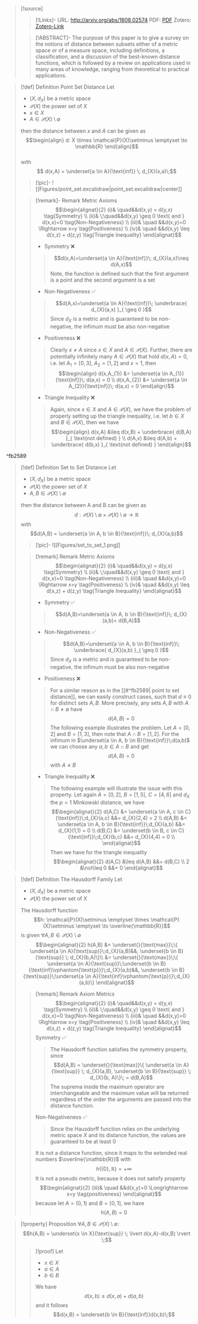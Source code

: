 >[!source]
>>[!Links]-
>>URL: http://arxiv.org/abs/1808.02574
>>PDF: [PDF](conci2018.pdf)
>>Zotero: [Zotero-Link](zotero://select/items/@conci2018)
>
>>[!ABSTRACT]-
>>The purpose of this paper is to give a survey on the notions of distance between subsets either of a metric space or of a measure space, including definitions, a classification, and a discussion of the best-known distance functions, which is followed by a review on applications used in many areas of knowledge, ranging from theoretical to practical applications.

>[!def] Definition Point Set Distance
>Let 
>- $(X,d_{X})$ be a metric space
>- $\mathcal{P}(X)$ the power set of $X$
> - $x \in X$  
> - $A \in \mathcal{P}(X)\setminus \emptyset$
> 
> then the distance between $x$ and $A$ can be given as
> $$\begin{align} 
> d: X \times \mathcal{P}(X)\setminus \emptyset \to \mathbb{R} 
>\end{align}$$  
>with
>$$ d(x,A) = \underset{a \in A}{\text{inf}} \; d_{X}(x,a)\;$$
>>[!pic]-
>>![[Figures/point_set.excalidraw|point_set.excalidraw|center]]
>
>>[!remark]- Remark Metric Axioms
>> $$\begin{alignat}{2}
>>(i)& \quad&&d(x,y) = d(y,x) \tag{Symmetry} \\
>>(ii)& \;\quad&&d(x,y) \geq 0 \text{ and } d(x,x)=0 \tag{Non-Negativeness} \\
>>(iii)& \quad &&d(x,y)=0 \Rightarrow x=y \tag{Positiveness} \\ 
>>(iv)& \quad &&d(x,y) \leq d(x,z) + d(z,y) \tag{Triangle Inequality}
>>\end{alignat}$$
>>- Symmetry ❌
>>>$$d(x,A)=\underset{a \in A}{\text{inf}}\; d_{X}(a,x)\neq d(A,x)$$
>>>Note, the function is defined such that the first argument is a point and the second argument is a set
>>
>>- Non-Negativeness ✅
>>>$$d(A,x)=\underset{a \in A}{\text{inf}}\; \underbrace{ d_{X}(a,x) }_{ \geq 0 }$$
>>>Since $d_{X}$ is a metric and is guaranteed to be non-negative, the infimum must be also non-negative
>>
>>- Positiveness ❌
>>> Clearly $x \neq A$ since $x \in X$ and $A \in \mathcal{P}(X)$. Further, there are potentially infinitely many $A \in \mathcal{P}(X)$ that hold $d(x,A) = 0$, i.e. let $A_{1}=[0,3]$, $A_{2}=[1,2]$ and $x=1$, then
>>> $$\begin{align}
>>> d(x,A_{1}) &= \underset{a \in A_{1}}{\text{inf}}\; d(a,x) = 0 \\ 
>>> d(x,A_{2}) &= \underset{a \in A_{2}}{\text{inf}}\; d(a,x) = 0
>>>\end{align}$$
>>
>>- Triangle Inequality ❌
>>> Again, since $x \in X$ and $A \in \mathcal{\mathcal{P}}(X)$, we have the problem of properly setting up the triangle inequality, i.e. let $b \in X$ and $B \in \mathcal{P}(X)$, then we have
>>> $$\begin{align}
>>> d(x,A) &\leq d(x,B) + \underbrace{ d(B,A) }_{ \text{not defined} } \\
>>> d(A,x) &\leq d(A,b) + \underbrace{ d(b,x) }_{ \text{not defined} } 
>>>\end{align}$$

^fb2589

>[!def] Definition Set to Set Distance
>Let 
>- $(X,d_{X})$ be a metric space
>- $\mathcal{P}(X)$ the power set of $X$
> - $A,B \in \mathcal{P}(X)\setminus \emptyset$
> 
> then the distance between A and B can be given as
> $$d: \mathcal{P}(X)\setminus \emptyset \times \mathcal{P}(X)\setminus \emptyset \to \mathbb{R}$$
> with
> $$d(A,B) = \underset{a \in A, b \in B}{\text{inf}}\; d_{X}(a,b)$$
>>[!pic]-
>>![[Figures/set_to_set_1.png]]
>
>>[!remark] Remark Metric Axioms
>> $$\begin{alignat}{2}
>>(i)& \quad&&d(x,y) = d(y,x) \tag{Symmetry} \\
>>(ii)& \;\quad&&d(x,y) \geq 0 \text{ and } d(x,x)=0 \tag{Non-Negativeness} \\
>>(iii)& \quad &&d(x,y)=0 \Rightarrow x=y \tag{Positiveness} \\ 
>>(iv)& \quad &&d(x,y) \leq d(x,z) + d(z,y) \tag{Triangle Inequality}
>>\end{alignat}$$
>>- Symmetry ✅
>>>$$d(A,B)=\underset{a \in A, b \in B}{\text{inf}}\; d_{X}(a,b)= d(B,A)$$
>>
>>- Non-Negativeness ✅
>>>$$d(A,B)=\underset{a \in A, b \in B}{\text{inf}}\; \underbrace{ d_{X}(a,b) }_{ \geq 0 }$$
>>>Since $d_{X}$ is a metric and is guaranteed to be non-negative, the infimum must be also non-negative
>>
>>- Positiveness ❌
>>> For a similar reason as in the [[#^fb2589| point to set distance]], we can easily construct cases, such that $d \equiv 0$ for distinct sets $A,B$. More precisely, any sets $A,B$ with $A \cap B \neq \emptyset$ have $$d(A,B) = 0$$
>>> The following example illustrates the problem. Let $A = [0,2]$ and $B = [1,3]$, then note that $A \cap B = [1,2]$. For the infimum in $\underset{a \in A, b \in B}{\text{inf}}\;d(a,b)$ we can choose any $a,b \in A \cap B$ and get
>>> $$d(A,B) = 0$$
>>> with $A \neq B$
>>
>>- Triangle Inequality ❌
>>> The following example will illustrate the issue with this property. Let again $A = [0,2]$, $B=[1,5]$, $C=[4,6]$ and $d_X$ the $p=1$ Minkowski distance, we have
>>> $$\begin{alignat}{2}
>>> d(A,C) &= \underset{a \in A, c \in C}{\text{inf}}\;d_{X}(a,c) &&= d_{X}(2,4) = 2 \\
>>> d(A,B) &= \underset{a \in A, b \in B}{\text{inf}}\;d_{X}(a,b) &&= d_{X}(1,1) = 0 \\
>>> d(B,C) &= \underset{b \in B, c \in C}{\text{inf}}\;d_{X}(b,c) &&= d_{X}(4,4) = 0 \\
>>>\end{alignat}$$
>>>Then we have for the triangle inequality
>>>$$\begin{alignat}{2}
>>> d(A,C) &\leq d(A,B) &&+ d(B,C) \\
>>> 2 &\not\leq 0 &&+ 0
>>>\end{alignat}$$



>[!def] Definition The Hausdorff Family
>Let 
>- $(X,d_{X})$ be a metric space
>- $\mathcal{P}(X)$ the power set of $X$
>
> The Hausdorff function
> $$h: \mathcal{P}(X)\setminus \emptyset \times \mathcal{P}(X)\setminus \emptyset \to \overline{\mathbb{R}}$$
> is given  $\forall A, B \in \mathcal{P}(X) \setminus \emptyset$
> $$\begin{alignat}{2}
> h(A,B) &= \underset{}{\text{max}}\;\{ \underset{a \in A}{\text{sup}}\;d_{X}(a,B)&&, \underset{b \in B}{\text{sup}} \; d_{X}(b,A)\}\\
>        &= \underset{}{\text{max}}\;\{ \underset{a \in A}{\text{sup}}\;\underset{b \in B}{\text{inf}\vphantom{\text{p}}}\;d_{X}(a,b)&&, \underset{b \in B}{\text{sup}}\;\underset{a \in A}{\text{inf}\vphantom{\text{p}}}\;d_{X}(a,b)\}
>\end{alignat}$$
>>[!remark] Remark Axiom Metrics
>> $$\begin{alignat}{2}
>>(i)& \quad&&d(x,y) = d(y,x) \tag{Symmetry} \\
>>(ii)& \;\quad&&d(x,y) \geq 0 \text{ and } d(x,x)=0 \tag{Non-Negativeness} \\
>>(iii)& \quad &&d(x,y)=0 \Rightarrow x=y \tag{Positiveness} \\ 
>>(iv)& \quad &&d(x,y) \leq d(x,z) + d(z,y) \tag{Triangle Inequality}
>>\end{alignat}$$
>>Symmetry ✅
>>> The Hausdorff function satisfies the symmetry property, since
>>> $$d(A,B) = \underset{}{\text{max}}\{ \underset{a \in A}{\text{sup}} \; d_{X}(a,B), \underset{b \in B}{\text{sup}} \; d_{X}(b, A)\}\; = d(B,A)$$
>>>The suprema inside the maximum operator are interchangeable and the maximum value will be returned regardless of the order the arguments are passed into the distance function.
>>
>>Non-Negativeness ✅
>>>Since the Hausdorff function relies on the underlying metric space $X$ and its distance function, the values are guaranteed to be at least 0
>>
>>>
>>
>>It is not a distance function, since it maps to the extended real numbers $\overline{\mathbb{R}}$ with
>>$$h(\{ 0 \}, \mathbb{R}) = + \infty$$
>>It is not a pseudo metric, because it does not satisfy property
>>$$\begin{alignat}{2}
>> (iii)& \quad &&d(x,y)=0 \Longrightarrow x=y \tag{positiveness}
>>\end{alignat}$$
>>because let $A=(0,1)$ and $B=[0,1]$, we have
>>$$h(A,B)=0$$

>[!property] Proposition
>$\forall A,B \in \mathcal{P}(X)\setminus \emptyset:$
>$$h(A,B) = \underset{x \in X}{\text{sup}} \; \lvert d(x,A)-d(x,B) \rvert \;$$
>>[!proof]
>>Let 
>>- $x \in X$
>>- $a \in A$
>>- $b \in B$
>>
>>We have
>>$$d(x,b) \leq d(x,a) + d(a,b) \tag{Triangle Inequality}$$
>>and it follows
>>$$d(x,B) = \underset{b \in B}{\text{inf}}d(x,b)\;$$
